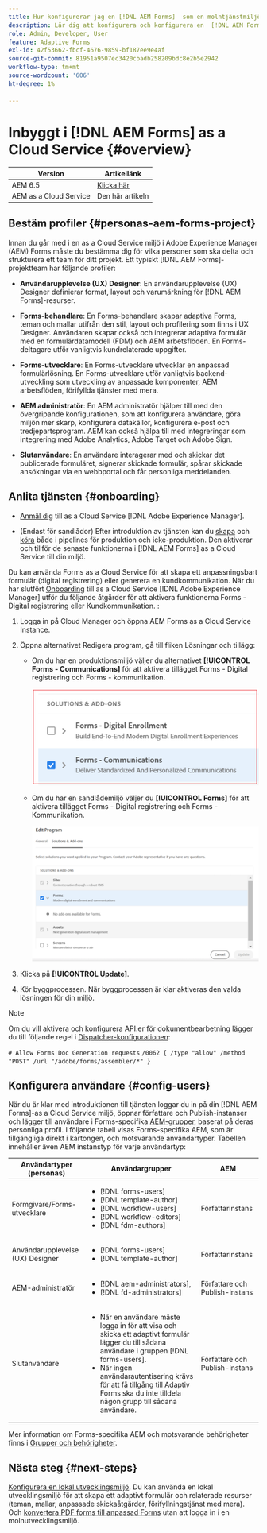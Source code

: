 ```yaml
---
title: Hur konfigurerar jag en [!DNL AEM Forms]  som en molntjänstmiljö?
description: Lär dig att konfigurera och konfigurera en  [!DNL AEM Forms] as a Cloud Service miljö.
role: Admin, Developer, User
feature: Adaptive Forms
exl-id: 42f53662-fbcf-4676-9859-bf187ee9e4af
source-git-commit: 81951a9507ec3420cbadb258209bdc8e2b5e2942
workflow-type: tm+mt
source-wordcount: '606'
ht-degree: 1%

---
```


# Inbyggt i [!DNL AEM Forms] as a Cloud Service {#overview}

| Version | Artikellänk |
| -------- | ---------------------------- |
| AEM 6.5 | [Klicka här](https://experienceleague.adobe.com/docs/experience-manager-65/forms/install-aem-forms/osgi-installation/installing-configuring-aem-forms-osgi.html?lang=sv-SE) |
| AEM as a Cloud Service | Den här artikeln |


## Bestäm profiler {#personas-aem-forms-project}

<!-- When you sign up for the service, Adobe creates an Organization identifier for your company in the Adobe Identity Management System (IMS), where your users and their permissions can be managed. So, --> Innan du går med i en as a Cloud Service miljö i Adobe Experience Manager (AEM) Forms måste du bestämma dig för vilka personer som ska delta och strukturera ett team för ditt projekt. Ett typiskt [!DNL AEM Forms]-projektteam har följande profiler:

* **Användarupplevelse (UX) Designer**: En användarupplevelse (UX) Designer definierar format, layout och varumärkning för [!DNL AEM Forms]-resurser.

* **Forms-behandlare**: En Forms-behandlare skapar adaptiva Forms, teman och mallar utifrån den stil, layout och profilering som finns i UX Designer. Användaren skapar också och integrerar adaptiva formulär med en formulärdatamodell (FDM) och AEM arbetsflöden. En Forms-deltagare utför vanligtvis kundrelaterade uppgifter.

* **Forms-utvecklare**: En Forms-utvecklare utvecklar en anpassad formulärlösning. En Forms-utvecklare utför vanligtvis backend-utveckling som utveckling av anpassade komponenter, AEM arbetsflöden, förifyllda tjänster med mera.

* **AEM administratör**: En AEM administratör hjälper till med den övergripande konfigurationen, som att konfigurera användare, göra miljön mer skarp, konfigurera datakällor, konfigurera e-post och tredjepartsprogram. AEM kan också hjälpa till med integreringar som integrering med Adobe Analytics, Adobe Target och Adobe Sign.

* **Slutanvändare**: En användare interagerar med och skickar det publicerade formuläret, signerar skickade formulär, spårar skickade ansökningar via en webbportal och får personliga meddelanden.

<!-- While onboarding to the service, assign the following AEM groups to [!DNL AEM Forms] as a Cloud Service based on their role:

| User type | AEM group |
|---|---|
| Form Practitioner | forms-users (AEM Forms Users), template-authors, workflow-user, workflow-editors, and fdm-author  |
| UX Designer| forms-users, template-authors|
| End-User| <ul> <li>When a user must login to view and submit an Adaptive Form, add such users to forms-users group. </li> <li>When no user authentication is required to access Adaptive Forms, do not assign any group to such users. </li> </ul>| -->

## Anlita tjänsten {#onboarding}

* [Anmäl dig](https://experienceleague.adobe.com/docs/experience-manager-cloud-service/content/onboarding/journey/overview.html?lang=sv-SE) till as a Cloud Service [!DNL Adobe Experience Manager].

* (Endast för sandlådor) Efter introduktion av tjänsten kan du [skapa](https://experienceleague.adobe.com/docs/experience-manager-cloud-manager/content/using/pipelines/production-pipelines.html?lang=sv-SE) och [köra](https://experienceleague.adobe.com/docs/experience-manager-cloud-manager/content/using/code-deployment.html?lang=sv-SE) både i pipelines för produktion och icke-produktion. Den aktiverar och tillför de senaste funktionerna i [!DNL AEM Forms] as a Cloud Service till din miljö.

Du kan använda Forms as a Cloud Service för att skapa ett anpassningsbart formulär (digital registrering) eller generera en kundkommunikation. När du har slutfört [Onboarding](https://experienceleague.adobe.com/docs/experience-manager-cloud-service/content/onboarding/journey/overview.html?lang=sv-SE) till as a Cloud Service [!DNL Adobe Experience Manager] utför du följande åtgärder för att aktivera funktionerna Forms - Digital registrering eller Kundkommunikation. <!--You can also enable both the features-->:

1. Logga in på Cloud Manager och öppna AEM Forms as a Cloud Service Instance.
1. Öppna alternativet Redigera program, gå till fliken Lösningar och tillägg:

   * Om du har en produktionsmiljö väljer du alternativet **[!UICONTROL Forms - Communications]** för att aktivera tillägget Forms - Digital registrering och Forms - kommunikation.

     ![Kommunikation](assets/communications.png)

   <!-- If you have already enabled the **[!UICONTROL Forms - Digital Enrollment]** option, then select the **[!UICONTROL Forms - Communications Add-On]** option. ![Addon](assets/add-on.png) -->

   * Om du har en sandlådemiljö väljer du **[!UICONTROL Forms]** för att aktivera tillägget Forms - Digital registrering och Forms - Kommunikation.

     ![Val för digital registrering](assets/forms-digital-enrollment1.png)


1. Klicka på **[!UICONTROL Update]**.
1. Kör byggprocessen. När byggprocessen är klar aktiveras den valda lösningen för din miljö.

>[!NOTE]
>
> Om du vill aktivera och konfigurera API:er för dokumentbearbetning lägger du till följande regel i [Dispatcher-konfigurationen](setup-local-development-environment.md#forms-specific-rules-to-dispatcher):
>
> `# Allow Forms Doc Generation requests`
> `/0062 { /type "allow" /method "POST" /url "/adobe/forms/assembler/*" }`

## Konfigurera användare {#config-users}

När du är klar med introduktionen till tjänsten loggar du in på din [!DNL AEM Forms]-as a Cloud Service miljö, öppnar författare och Publish-instanser och lägger till användare i Forms-specifika [AEM-grupper](https://experienceleague.adobe.com/docs/experience-manager-learn/cloud-service/accessing/aem-users-groups-and-permissions.html?lang=sv-SE#accessing), baserat på deras personliga profil. I följande tabell visas Forms-specifika AEM, som är tillgängliga direkt i kartongen, och motsvarande användartyper. Tabellen innehåller även AEM instanstyp för varje användartyp:

| Användartyper (personas) | Användargrupper | AEM |
|---|---|---|
| Formgivare/Forms-utvecklare | <ul> <li> [!DNL forms-users] </li><li> [!DNL template-author] </li><li> [!DNL workflow-users] </li><li> [!DNL workflow-editors] </li><li> [!DNL fdm-authors] </li></ul> | Författarinstans |
| Användarupplevelse (UX) Designer | <ul> <li> [!DNL forms-users]</li><li> [!DNL template-author] </li></ul> | Författarinstans |
| AEM-administratör | <ul> <li>[!DNL aem-administrators],</li> <li>[!DNL fd-administrators] </li> </ul> | Författare och Publish-instans |
| Slutanvändare | <ul> <li>När en användare måste logga in för att visa och skicka ett adaptivt formulär lägger du till sådana användare i gruppen [!DNL forms-users]. </li> <li>När ingen användarautentisering krävs för att få tillgång till Adaptiv Forms ska du inte tilldela någon grupp till sådana användare. </li> </ul> | Författare och Publish-instans |

Mer information om Forms-specifika AEM och motsvarande behörigheter finns i [Grupper och behörigheter](forms-groups-privileges-tasks.md).

<!-- You can also create  [user groups](https://experienceleague.adobe.com/docs/experience-manager-learn/cloud-service/accessing/aem-users-groups-and-permissions.html?lang=sv-SE#accessing) specific  to your organization, assign policies, and [users](https://experienceleague.adobe.com/docs/experience-manager-learn/cloud-service/accessing/aem-users-groups-and-permissions.html?lang=sv-SE#accessing) to the groups. The policies help control permissions of the users that are part of the group. For information a -->

## Nästa steg {#next-steps}

[Konfigurera en lokal utvecklingsmiljö](setup-local-development-environment.md). Du kan använda en lokal utvecklingsmiljö för att skapa ett adaptivt formulär och relaterade resurser (teman, mallar, anpassade skickaåtgärder, förifyllningstjänst med mera). Och [konvertera PDF forms till anpassad Forms](https://experienceleague.adobe.com/docs/aem-forms-automated-conversion-service/using/introduction.html?lang=sv-SE) utan att logga in i en molnutvecklingsmiljö.

<!-- ### Business unit and end-users {#business-unit-and-end-users}

| Role| Organization| Description|
|-----|-------|-----|
| UX Designer                  | Customer/System Integrator/Partner | Defines user experience design (style, layout, branding) as per organizational requirements for Adaptive Forms to allow AEM Forms practitioners to design the corresponding themes and templates.                                     |
| Forms Practitioner           | Customer                           | Authors Adaptive Forms, creates Form Data Model integrations, and creates business workflows using the Experience Manager Workflows. Typically undertakes the front-end work.                                                         |
| Business Executive - Digital | Customer                           | Responsible for business unit's product marketing strategy and revenues, main business stakeholders for digital use cases, solutions, and service offerings for the end-users, signs off on the use case implementation and delivery. |
| Customer Experience Lead     | Customer                           | Business user persona. Authors, personalizes and updates Adaptive Forms fields/rules/styling, identifies, and prioritizes business needs. Validates business use-case with SI/Partner developers/practitioners during UAT.            |
| Forms Back-Office User       | Customer                           | End-user internal to organization filling forms, participating in back-office Forms workflows such as review/approval of applications and so on.                                                                                            |
| Forms End-User               | External to customer               | Interacts with and submits the published form as end customer or citizen, signs submitted forms, tracks her applications through web portal, receives personalized interactive communications.                                        |

### Project team {#project-team}

| Role | Org | Description|
|-----|-----|-----|
| Experience Manager Administrator | System Integrator /Partner/Customer | Helps with overall installation, configures SSL certificates, configures data sources, email, and other third-party software, integrations like Adobe Analytics, Adobe Target, Automated Forms Conversion Services with Experience Manager instance. |
| Project Manager                  | System Integrator /Partner/Customer | Converts customer use-case into technical requirements, manages schedule/cost/scope for overall project.                                                                                                                                             |
| Product Owner                    | System Integrator /Partner/Customer | Prioritizes and evaluates scrum team's work for high-quality delivery on time.                                                                                                                                                                       |
| Scrum Master                     | System Integrator /Partner/Customer | Ensures agile values and processes in place to deliver on defined requirements as per prioritization by PO.                                                                                                                                          |
| Infrastructure / security expert | System Integrator /Partner/Customer | Provisions and configures best possible infrastructure, security controls and infra processes to address current and projected RASP requirements.                                                                                                    |
| Technical Architect              | System Integrator /Partner/Customer | Provides best high-level architecture and infrastructure guidance for use-case implementation and address RASP (Reliability, Availability, Scalability, and Performance) and security challenges.                                                    | -->

<!-- ## Onboard to the service {#onboarding}

[Onboard](https://experienceleague.adobe.com/docs/experience-manager-cloud-service/onboarding/home.html?lang=sv-SE) to the [!DNL Adobe Experience Manager] as a Cloud Service. 

After you onboard the service, configure a [local development environment](setup-local-development-environment.md). 

Administrators are responsible for managing Adobe software and services for their organization. Administrators grant access to developers in their organization to connect and use your [!DNL AEM Forms] as a Cloud Service program. When an administrator is provisioned for an organization, the administrator receives an email with title 'You now have administrator rights to manage Adobe software and services for your organization'. If you are an administrator, check your mailbox for email with previously mentioned title and proceed to [add users](https://experienceleague.adobe.com/docs/experience-manager-cloud-service/security/ims-support.html?lang=sv-SE#onboarding-users-in-admin-console) by way of IMS and assign [form-specific groups](forms-groups-privileges-tasks.md) to users based on their role.

## Next step {#next-steps} -->

<!-- ## Prerequisites {#prerequisites}

If you are new to AEM as a cloud service, contact your Adobe representative to create an organization identifier for your company in the Adobe Identity Management System (IMS). Once Adobe has created an organization for your company, your designated administrator is added as the first member of the organization. The administrator can setup an [!DNL AEM Forms] as a Cloud Service instance. 

## Onboard and set up a new environment {#onboard-and-setup-a-new-environment}

Log in to Cloud Manager and create a program. After the program is ready, create environments, add developers or users to environments, and run the pipeline to get the latest version of [!DNL AEM Forms] as a Cloud Service and start developing for your environment. The detailed steps are:

1. Contact your Adobe representative to create an organization identifier for your company in the Adobe Identity Management System (IMS) and provide access to an administrator in your organization.
1. Configure [Automated Forms Conversion Service](https://experienceleague.adobe.com/docs/aem-forms-automated-conversion-service/using/configure-service.html?lang=sv-SE). After a configuration is complete, a profile for Automated Forms Conversion Service is available in [Admin Console](https://adminconsole.adobe.com/).

    If the service is not available, log in to [Admin Console](https://adminconsole.adobe.com/). Use Adobe ID of administrator provisioned to use Automated Forms Conversion Service to login. Do not use any other ID or Federated ID to login.
    1. Click **[!UICONTROL Automated Forms Conversion Service]** option.
    1. Click **[!UICONTROL New Profile]** in the Products tab.
    1. Specify **[!UICONTROL Name]**, **[!UICONTROL Display Name]**, and **[!UICONTROL Description]** for the profile. Click **[!UICONTROL Done]**. A profile is created. 
1. Log in to [Cloud Manager](https://experience.adobe.com/#/@marketinghub/experiencemanager) and [create a program](https://docs.adobe.com/content/help/sv-SE/experience-manager-cloud-service/onboarding/getting-access/cloud-service-programs/creating-a-program.html) for your organization.
1. [Create environments](https://experienceleague.adobe.com/docs/experience-manager-cloud-service/implementing/using-cloud-manager/manage-environments.html?lang=sv-SE#adding-environments) within your program.
1. Log in to [Admin console](https://docs.adobe.com/content/help/en/experience-manager-cloud-service/onboarding/what-is-required/add-users-roles.html) and add developers or users to your organization.
1. Run the [build pipeline](https://docs.adobe.com/content/help/sv-SE/experience-manager-cloud-manager/using/how-to-use/deploying-code.html). It brings latest [!DNL Experience Manager Forms] as a Cloud Service features to your environment.
1. [Start developing](https://docs.adobe.com/content/help/sv-SE/experience-manager-cloud-service/implementing/developing/aem-project-content-package-structure.html) and creating Adaptive Forms on [!DNL Experience Manager Forms] as a Cloud Service environment.
1. Configure the [local development environment](setup-local-development-environment.md) for rapid development

## Configure dispatcher caching {#caching}

You can make dispatcher caching related configuration changes to code on your local development instance and deploy the changes to your [!DNL AEM Forms] as a Cloud Service instance. For details, see [update dispatcher configuration](setup-local-development-environment.md).
 -->
